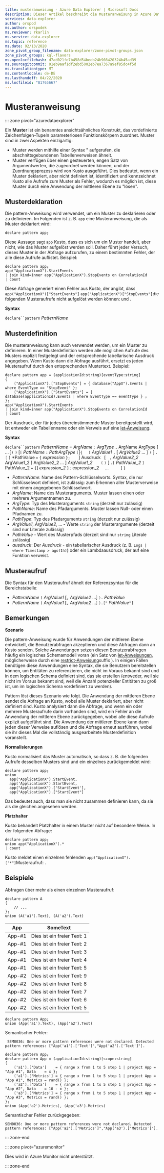 ```yaml
---
title: musteranweisung - Azure Data Explorer | Microsoft Docs
description: Dieser Artikel beschreibt die Musteranweisung in Azure Data Explorer.
services: data-explorer
author: orspod
ms.author: orspodek
ms.reviewer: rkarlin
ms.service: data-explorer
ms.topic: reference
ms.date: 02/13/2020
zone_pivot_group_filename: data-explorer/zone-pivot-groups.json
zone_pivot_groups: kql-flavors
ms.openlocfilehash: d7ad021fe7b458d54beeb24b908420324b45ad39
ms.sourcegitcommit: 01eb9aaf1df2ebd5002eb7ea7367a9ef85dc4f5d
ms.translationtype: MT
ms.contentlocale: de-DE
ms.lasthandoff: 04/22/2020
ms.locfileid: "81765667"
---
```

# <a name="pattern-statement"></a>Musteranweisung

::: zone pivot="azuredataexplorer"

Ein **Muster** ist ein benanntes ansichtsähnliches Konstrukt, das vordefinierte Zeichenfolgen-Tupeln parameterlosen Funktionskörpern zuordnet. Muster sind in zwei Aspekten einzigartig:

* Muster werden mithilfe einer Syntax " aufgerufen, die abschnittsgebundenen Tabellenverweisen ähnelt.
* Muster verfügen über einen gesteuerten, engen Satz von Argumentwerten, die zugeordnet werden können, und der Zuordnungsprozess wird von Kusto ausgeführt. Dies bedeutet, wenn ein Muster deklariert, aber nicht definiert ist, identifiziert und kennzeichnet Kusto alle Aufrufe zum Muster als Fehler, wodurch es möglich ist, diese Muster durch eine Anwendung der mittleren Ebene zu "lösen".


## <a name="pattern-declaration"></a>Musterdeklaration
Die pattern-Anweisung wird verwendet, um ein Muster zu deklarieren oder zu definieren.
Im Folgenden ist z. B. `app` eine Musteranweisung, die als Muster deklariert wird:

```kusto
declare pattern app;
```

Diese Aussage sagt `app` Kusto, dass es sich um ein Muster handelt, aber nicht, wie das Muster aufgelöst werden soll. Daher führt jeder Versuch, dieses Muster in der Abfrage aufzurufen, zu einem bestimmten Fehler, der alle diese Aufrufe auflistet. Beispiel:

```kusto
declare pattern app;
app("ApplicationX").StartEvents
| join kind=inner app("ApplicationX").StopEvents on CorrelationId
| count
```

Diese Abfrage generiert einen Fehler aus Kusto, der angibt, dass `app("ApplicationX")["StartEvents"]` `app("ApplicationX")["StopEvents"]`die folgenden Musteraufrufe nicht aufgelöst werden können: und .

**Syntax**

`declare``pattern` *PatternName*

## <a name="pattern-definition"></a>Musterdefinition

Die musteranweisung kann auch verwendet werden, um ein Muster zu definieren. In einer Musterdefinition werden alle möglichen Aufrufe des Musters explizit festgelegt und der entsprechende tabellarische Ausdruck angegeben. Wenn Kusto dann die Abfrage ausführt, ersetzt es jeden Musteraufruf durch den entsprechenden Mustertext. Beispiel:

```kusto
declare pattern app = (applicationId:string)[eventType:string]
{
    ("ApplicationX").["StopEvents"] = { database("AppX").Events | where EventType == "StopEvent" };
    ("ApplicationX").["StartEvents"] = { database(applicationId).Events | where EventType == eventType } ;
};
app("ApplicationX").StartEvents
| join kind=inner app("ApplicationX").StopEvents on CorrelationId
| count
```

Der Ausdruck, der für jedes übereinstimmende Muster bereitgestellt wird, ist entweder ein Tabellenname oder ein Verweis auf eine [let-Anweisung](letstatement.md).

**Syntax**

`declare``pattern` *PatternName* = *ArgName* `:` *ArgType* `,` ArgName ArgType [ ... ]`(` `)` [`[` *PathName* `:` *PathArgType* `]`]`{`
&nbsp;&nbsp;&nbsp;&nbsp;`(` *ArgValue1* `,` [ *ArgValue2* ... ] `)` [ `.[` `]` *PathValue `=` `{` *expression* `};` &nbsp; &nbsp; &nbsp; ] Ausdruck &nbsp; [ &nbsp; `,` *ArgValue2_2* ArgValue1_2 [ ArgValue2_2 ... ] *ArgValue1_2* &nbsp; &nbsp; &nbsp; `(` `)` [ `.[` *PathValue_2* `]` PathValue_2 `=` `{`] *expression_2* `};` expression_2 &nbsp; &nbsp; ... &nbsp; &nbsp; &nbsp;&nbsp;&nbsp;&nbsp; ]        `}`

* *PatternName*: Name des Pattern-Schlüsselworts. Syntax, die nur Schlüsselwort definiert, ist zulässig: zum Erkennen aller Musterverweise mit einem angegebenen Schlüsselwort.
* *ArgName*: Name des Musterarguments. Muster lassen einen oder mehrere Argumentnamen zu.
* *ArgType*: Typ des Musterarguments `string` (derzeit nur zulässig)
* *PathName*: Name des Pfadarguments. Muster lassen Null- oder einen Pfadnamen zu.
* *PathType*: Typ des Pfadarguments `string` (derzeit nur zulässig)
* *ArgValue1*, *ArgValue2*, ... - Werte `string` der Musterargumente (derzeit sind nur Literale zulässig)
* *PathValue* - Wert des Musterpfads (derzeit sind nur `string` Literale zulässig)
* *ausdruck*: Der *Ausdruck* - ein tabellarischer Ausdruck (z. B. `Logs | where Timestamp > ago(1h)`) oder ein Lambdaausdruck, der auf eine Funktion verweist.

## <a name="pattern-invocation"></a>Musteraufruf

Die Syntax für den Musteraufruf ähnelt der Referenzsyntax für die Bereichstabelle:

* *PatternName* `(` *ArgValue1* [`,` *ArgValue2* ...] `).` *PathValue*
* *PatternName* `(` *ArgValue1* [`,` *ArgValue2* ...] `).["` *PathValue*`"]`

## <a name="remarks"></a>Bemerkungen

**Szenario**

Die pattern-Anweisung wurde für Anwendungen der mittleren Ebene entwickelt, die Benutzerabfragen akzeptieren und diese Abfragen dann an Kusto senden. Solche Anwendungen setzen diesen Benutzerabfragen häufig ein logisches Schemamodell voran (ein Satz von [let-Anweisungen](letstatement.md), möglicherweise durch eine [restrict-Anweisung](restrictstatement.md)suffix ).
In einigen Fällen benötigen diese Anwendungen eine Syntax, die sie Benutzern bereitstellen können, um Entitäten zu referenzieren, die nicht im Voraus bekannt sind und in dem logischen Schema definiert sind, das sie erstellen (entweder, weil sie nicht im Voraus bekannt sind, weil die Anzahl potenzieller Entitäten zu groß ist, um im logischen Schema vordefiniert zu werden).

Pattern löst dieses Szenario wie folgt. Die Anwendung der mittleren Ebene sendet die Abfrage an Kusto, wobei alle Muster deklariert, aber nicht definiert sind. Kusto analysiert dann die Abfrage, und wenn ein oder mehrere Musteraufrufe darin vorhanden sind, wird ein Fehler an die Anwendung der mittleren Ebene zurückgegeben, wobei alle diese Aufrufe explizit aufgeführt sind. Die Anwendung der mittleren Ebene kann dann jeden dieser Verweise auflösen und die Abfrage erneut ausführen, wobei sie ihr dieses Mal die vollständig ausgearbeitete Musterdefinition voranstellt.

**Normalisierungen**

Kusto normalisiert das Muster automatisch, so dass z. B. die folgenden Aufrufe desselben Musters sind und ein einzelnes zurückgemeldet wird:

```kusto
declare pattern app;
union
  app("ApplicationX").StartEvent,
  app('ApplicationX').StartEvent,
  app("ApplicationX").['StartEvent'],
  app("ApplicationX").["StartEvent"]
```

Das bedeutet auch, dass man sie nicht zusammen definieren kann, da sie als die gleichen angesehen werden.

**Platzhalter**

Kusto behandelt Platzhalter in einem Muster nicht auf besondere Weise. In der folgenden Abfrage:

```kusto
declare pattern app;
union app("ApplicationX").*
| count
```

Kusto meldet einen einzelnen fehlenden `app("ApplicationX").["*"]`Musteraufruf: .

## <a name="examples"></a>Beispiele

Abfragen über mehr als einen einzelnen Musteraufruf:

```kusto
declare pattern A
{
    // ...
};
union (A('a1').Text), (A('a2').Text)
```

|App|SomeText|
|---|---|
|App-#1|Dies ist ein freier Text: 1|
|App-#1|Dies ist ein freier Text: 2|
|App-#1|Dies ist ein freier Text: 3|
|App-#1|Dies ist ein freier Text: 4|
|App-#1|Dies ist ein freier Text: 5|
|App-#2|Dies ist ein freier Text: 9|
|App-#2|Dies ist ein freier Text: 8|
|App-#2|Dies ist ein freier Text: 7|
|App-#2|Dies ist ein freier Text: 6|
|App-#2|Dies ist ein freier Text: 5|

```kusto
declare pattern App;
union (App('a1').Text), (App('a2').Text)
```

Semantischer Fehler:

     SEM0036: One or more pattern references were not declared. Detected pattern references: ["App('a1').['Text']","App('a2').['Text']"].

```kusto
declare pattern App;
declare pattern App = (applicationId:string)[scope:string]  
{
    ('a1').['Data']    = { range x from 1 to 5 step 1 | project App = "App #1", Data    = x };
    ('a1').['Metrics'] = { range x from 1 to 5 step 1 | project App = "App #1", Metrics = rand() };
    ('a2').['Data']    = { range x from 1 to 5 step 1 | project App = "App #2", Data    = 10 - x };
    ('a3').['Metrics'] = { range x from 1 to 5 step 1 | project App = "App #3", Metrics = rand() };
};
union (App('a2').Metrics), (App('a3').Metrics) 
```

Semantischer Fehler zurückgegeben:

    SEM0036: One or more pattern references were not declared. Detected pattern references: ["App('a2').['Metrics']","App('a3').['Metrics']"].

::: zone-end

::: zone pivot="azuremonitor"

Dies wird in Azure Monitor nicht unterstützt.

::: zone-end
